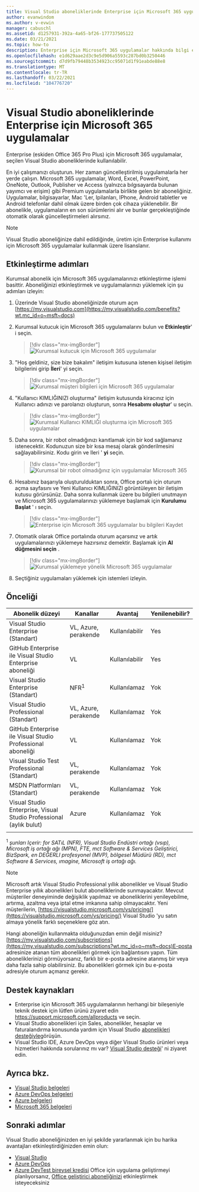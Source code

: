 ```yaml
---
title: Visual Studio aboneliklerinde Enterprise için Microsoft 365 uygulamalar | Microsoft Docs
author: evanwindom
ms.author: v-evwin
manager: cabuschl
ms.assetid: d1257931-392a-4a65-bf26-177737505122
ms.date: 03/21/2021
ms.topic: how-to
description: Enterprise için Microsoft 365 uygulamalar hakkında bilgi edinin ve bunları yükler
ms.openlocfilehash: e1d629aae2d3c9e5d906a5593c287bd0b3250446
ms.sourcegitcommit: d7d9fb79448b3534923cc95071d1f91eabde88e8
ms.translationtype: MT
ms.contentlocale: tr-TR
ms.lasthandoff: 03/22/2021
ms.locfileid: "104776720"
---
```

# <a name="microsoft-365-apps-for-enterprise-in-visual-studio-subscriptions"></a>Visual Studio aboneliklerinde Enterprise için Microsoft 365 uygulamalar
Enterprise (eskiden Office 365 Pro Plus) için Microsoft 365 uygulamalar, seçilen Visual Studio aboneliklerinde kullanılabilir. 

En iyi çalışmanızı oluşturun. Her zaman güncelleştirilmiş uygulamalarla her yerde çalışın. Microsoft 365 uygulamalar, Word, Excel, PowerPoint, OneNote, Outlook, Publisher ve Access (yalnızca bılgısayarda bulunan yayımcı ve erişim) gibi Premium uygulamalarla birlikte gelen bir aboneliğiniz. Uygulamalar, bilgisayarlar, Mac 'Ler, Ipilanları, IPhone, Android tabletler ve Android telefonlar dahil olmak üzere birden çok cihaza yüklenebilir. Bir abonelikle, uygulamaların en son sürümlerini alır ve bunlar gerçekleştiğinde otomatik olarak güncelleştirmeleri alırsınız.

> [!NOTE]
> Visual Studio aboneliğinize dahil edildiğinde, üretim için Enterprise kullanımı için Microsoft 365 uygulamalar kullanmak üzere lisanslanır.  

## <a name="activation-steps"></a>Etkinleştirme adımları
Kurumsal abonelik için Microsoft 365 uygulamalarınızı etkinleştirme işlemi basittir.  Aboneliğinizi etkinleştirmek ve uygulamalarınızı yüklemek için şu adımları izleyin:

1. Üzerinde Visual Studio aboneliğinizde oturum açın [https://my.visualstudio.com](https://my.visualstudio.com/benefits?wt.mc_id=o~msft~docs)
1. Kurumsal kutucuk için Microsoft 365 uygulamalarını bulun ve **Etkinleştir**' i seçin.
   > [!div class="mx-imgBorder"]
   > ![Kurumsal kutucuk için Microsoft 365 uygulamalar](_img/microsoft-365-apps-for-enterprise/tile-activate.png "Aboneliğinizi kullanmaya başlamak için ' etkinleştir ' seçeneğini belirleyin.")

1. "Hoş geldiniz, size bize bakalım" iletişim kutusuna istenen kişisel iletişim bilgilerini girip **İleri**' yi seçin.
   > [!div class="mx-imgBorder"]
   > ![Kurumsal müşteri bilgileri için Microsoft 365 uygulamalar](_img/microsoft-365-apps-for-enterprise/get-to-know-you.png "İletişim bilgilerinizi girin")

1. "Kullanıcı KIMLIĞINIZI oluşturma" iletişim kutusunda kiracınız için Kullanıcı adınızı ve parolanızı oluşturun, sonra **Hesabımı oluştur**' u seçin.
   > [!div class="mx-imgBorder"]
   > ![Kurumsal Kullanıcı KIMLIĞI oluşturma için Microsoft 365 uygulamalar](_img/microsoft-365-apps-for-enterprise/create-your-user-id.png "Kullanıcı KIMLIĞINIZI ve parolanızı oluşturma")

1. Daha sonra, bir robot olmadığınızı kanıtlamak için bir kod sağlamanız istenecektir.  Kodunuzun size bir kısa mesaj olarak gönderilmesini sağlayabilirsiniz.  Kodu girin ve Ileri ' **yi** seçin. 
   > [!div class="mx-imgBorder"]
   > ![Kurumsal bir robot olmadığınız için uygulamalar Microsoft 365](_img/microsoft-365-apps-for-enterprise/prove-youre-not-a-robot.png "Bir kod isteyin ve devam etmek için girin")

1. Hesabınız başarıyla oluşturulduktan sonra, Office portalı için oturum açma sayfasını ve Yeni Kullanıcı KIMLIĞINIZI görüntüleyen bir iletişim kutusu görürsünüz.  Daha sonra kullanmak üzere bu bilgileri unutmayın ve Microsoft 365 uygulamalarınızı yüklemeye başlamak için **Kurulumu Başlat** ' ı seçin.
   > [!div class="mx-imgBorder"]
   > ![Enterprise için Microsoft 365 uygulamalar bu bilgileri Kaydet](_img/microsoft-365-apps-for-enterprise/save-this-info.png "Yeni Kullanıcı KIMLIĞINIZI ve Office portalı bağlantısını kaydedin.")

1. Otomatik olarak Office portalında oturum açarsınız ve artık uygulamalarınızı yüklemeye hazırsınız demektir.  Başlamak için **Al düğmesini seçin** .
   > [!div class="mx-imgBorder"]
   > ![Kurumsal yüklemeye yönelik Microsoft 365 uygulamalar](_img/microsoft-365-apps-for-enterprise/install-your-office-apps.png "Uygulamalarınızı yüklemek için ' Install ' düğmesini seçin.")
1. Seçtiğiniz uygulamaları yüklemek için istemleri izleyin.  

## <a name="eligibility"></a>Önceliği

| Abonelik düzeyi                                                 |     Kanallar                                            | Avantaj                                                          | Yenilenebilir?    |
|--------------------------------------------------------------------|---------------------------------------------------------|------------------------------------------------------------------|---------------|
| Visual Studio Enterprise (Standart)   | VL, Azure, perakende| Kullanılabilir       |  Yes          |
| GitHub Enterprise ile Visual Studio Enterprise aboneliği  | VL | Kullanılabilir       |  Yes          |
| Visual Studio Enterprise (Standart)   | NFR<sup>1</sup> | Kullanılamaz       |  Yok          |
| Visual Studio Professional (Standart) | VL, Azure, perakende                                       | Kullanılamaz                                                            |  Yok          |
| GitHub Enterprise ile Visual Studio Professional aboneliği | VL | Kullanılamaz         |  Yok          |
| Visual Studio Test Professional (Standart)                         | VL, perakende                                              | Kullanılamaz                                             |  Yok          |
| MSDN Platformları (Standart)                                          | VL, perakende                                              | Kullanılamaz                                              |  Yok          |
| Visual Studio Enterprise, Visual Studio Professional (aylık bulut) | Azure | Kullanılamaz | Yok |
|  |

<sup>1</sup>  *şunları Içerir: for SATıL (NFR), Visual Studio Endüstri ortağı (vsıp), Microsoft iş ortağı ağı (MPN), FTE, mct Software & Services Geliştirici, BizSpark, en DEĞERLI profesyonel (MVP), bölgesel Müdürü (RD), mct Software & Services, ımagine, Microsoft iş ortağı ağı.*

> [!NOTE]
> Microsoft artık Visual Studio Professional yıllık abonelikler ve Visual Studio Enterprise yıllık abonelikleri bulut aboneliklerinde sunmayacaktır. Mevcut müşteriler deneyiminde değişiklik yapılmaz ve aboneliklerini yenileyebilme, artırma, azaltma veya iptal etme imkanına sahip olmayacaktır. Yeni müşterilerin, [https://visualstudio.microsoft.com/vs/pricing/](https://visualstudio.microsoft.com/vs/pricing/) Visual Studio 'yu satın almaya yönelik farklı seçeneklere göz atın.

Hangi aboneliğin kullanmakta olduğunuzdan emin değil misiniz?  [https://my.visualstudio.com/subscriptions](https://my.visualstudio.com/subscriptions?wt.mc_id=o~msft~docs)E-posta adresinize atanan tüm abonelikleri görmek için bağlantısını yapın. Tüm aboneliklerinizi görmüyorsanız, farklı bir e-posta adresine atanmış bir veya daha fazla sahip olabilirsiniz.  Bu abonelikleri görmek için bu e-posta adresiyle oturum açmanız gerekir.

## <a name="support-resources"></a>Destek kaynakları
- Enterprise için Microsoft 365 uygulamalarının herhangi bir bileşeniyle teknik destek için lütfen ürünü ziyaret edin https://support.microsoft.com/allproducts ve seçin.
- Visual Studio abonelikleri için Sales, abonelikler, hesaplar ve faturalandırma konusunda yardım için Visual Studio [abonelikleri desteğiyle](https://aka.ms/vssubscriberhelp)görüşün.
- Visual Studio IDE, Azure DevOps veya diğer Visual Studio ürünleri veya hizmetleri hakkında sorularınız mı var?  [Visual Studio desteği](https://visualstudio.microsoft.com/support/)' ni ziyaret edin.

## <a name="see-also"></a>Ayrıca bkz.
- [Visual Studio belgeleri](/visualstudio/)
- [Azure DevOps belgeleri](/azure/devops/)
- [Azure belgeleri](/azure/)
- [Microsoft 365 belgeleri](/microsoft-365/)

## <a name="next-steps"></a>Sonraki adımlar
Visual Studio aboneliğinizden en iyi şekilde yararlanmak için bu harika avantajları etkinleştirdiğinizden emin olun:
- [Visual Studio](vs-ide-benefit.md)
- [Azure DevOps](vs-azure-devops.md)
- [Azure DevTest bireysel kredisi](vs-azure.md) Office için uygulama geliştirmeyi planlıyorsanız, [Office geliştirici aboneliğinizi](./vs-m365.md) etkinleştirmek isteyeceksiniz